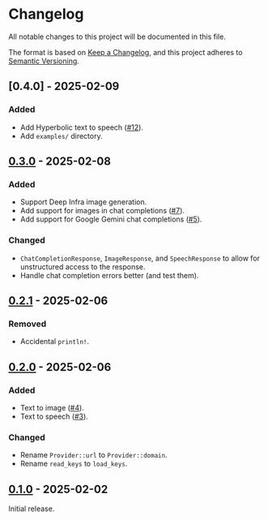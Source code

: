 # Changelog

All notable changes to this project will be documented in this file.

The format is based on [Keep a Changelog](https://keepachangelog.com/en/1.1.0/),
and this project adheres to [Semantic Versioning](https://semver.org/spec/v2.0.0.html).

## [0.4.0] - 2025-02-09

### Added

- Add Hyperbolic text to speech ([#12](https://github.com/rikhuijzer/transformrs/pull/12)).
- Add `examples/` directory.

## [0.3.0] - 2025-02-08

### Added

- Support Deep Infra image generation.
- Add support for images in chat completions ([#7](https://github.com/rikhuijzer/transformrs/pull/7)).
- Add support for Google Gemini chat completions ([#5](https://github.com/rikhuijzer/transformrs/pull/5)).

### Changed

- `ChatCompletionResponse`, `ImageResponse`, and `SpeechResponse` to allow for unstructured access to the response.
- Handle chat completion errors better (and test them).

## [0.2.1] - 2025-02-06

### Removed

- Accidental `println!`.

## [0.2.0] - 2025-02-06

### Added

- Text to image ([#4](https://github.com/rikhuijzer/transformrs/pull/4)).
- Text to speech ([#3](https://github.com/rikhuijzer/transformrs/pull/3)).

### Changed

- Rename `Provider::url` to `Provider::domain`.
- Rename `read_keys` to `load_keys`.

## [0.1.0] - 2025-02-02

Initial release.

[0.3.0]: https://github.com/rikhuijzer/transformrs/compare/v0.2.1...v0.3.0
[0.2.1]: https://github.com/rikhuijzer/transformrs/compare/v0.2.0...v0.2.1
[0.2.0]: https://github.com/rikhuijzer/transformrs/compare/v0.1.0...v0.2.0
[0.1.0]: https://github.com/rikhuijzer/transformrs/releases/tag/v0.1.0
